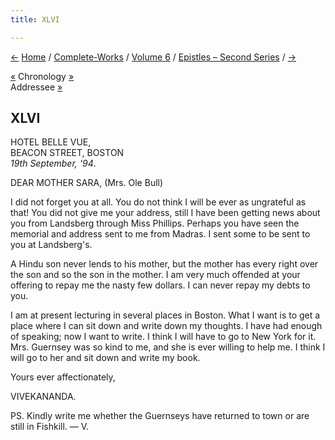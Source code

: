 ```yaml
---
title: XLVI

---
```

<div>

[←](045_brothers.htm) [Home](../../../index.htm) /
[Complete-Works](../../complete_works.htm) / [Volume
6](../volume_6_contents.htm) / [Epistles – Second
Series](epistles_second_series_contents.htm)
/ [→](047_brother_disciples.htm)

  

[«](../../volume_8/epistles_fourth_series/030_diwanji_saheb.htm)
Chronology [»](../../volume_9/letters_fifth_series/035_mother.htm)  
Addressee [»](048_mrs_bull.htm)

## XLVI

HOTEL BELLE VUE,  
BEACON STREET, BOSTON  
*19th September, '94*.

DEAR MOTHER SARA, (Mrs. Ole Bull)

I did not forget you at all. You do not think I will be ever as
ungrateful as that! You did not give me your address, still I have been
getting news about you from Landsberg through Miss Phillips. Perhaps you
have seen the memorial and address sent to me from Madras. I sent some
to be sent to you at Landsberg's.

A Hindu son never lends to his mother, but the mother has every right
over the son and so the son in the mother. I am very much offended at
your offering to repay me the nasty few dollars. I can never repay my
debts to you.

I am at present lecturing in several places in Boston. What I want is to
get a place where I can sit down and write down my thoughts. I have had
enough of speaking; now I want to write. I think I will have to go to
New York for it. Mrs. Guernsey was so kind to me, and she is ever
willing to help me. I think I will go to her and sit down and write my
book.

Yours ever affectionately,

VIVEKANANDA.

  
PS. Kindly write me whether the Guernseys have returned to town or are
still in Fishkill. — V.

</div>

